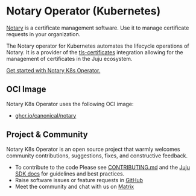 # Notary Operator (Kubernetes)

[Notary](https://github.com/canonical/notary/) is a certificate management software. Use it to manage certificate requests in your organization.

The Notary operator for Kubernetes automates the lifecycle operations of Notary. It is a provider of the [tls-certificates](https://charmhub.io/integrations/tls-certificates) integration allowing for the management of certificates in the Juju ecosystem.

[Get started with Notary K8s Operator.](https://charmhub.io/notary-k8s)

## OCI Image

Notary K8s Operator uses the following OCI image:
- [ghcr.io/canonical/notary](https://github.com/canonical/notary)

## Project & Community

Notary K8s Operator is an open source project that warmly welcomes community contributions, suggestions, fixes, and constructive feedback.

- To contribute to the code Please see [CONTRIBUTING.md](/CONTRIBUTING.md) and the [Juju SDK docs](https://juju.is/docs/sdk) for guidelines and best practices.
- Raise software issues or feature requests in [GitHub](https://github.com/canonical/notary-k8s-operator/issues)
- Meet the community and chat with us on [Matrix](https://matrix.to/#/!yAkGlrYcBFYzYRvOlQ:ubuntu.com?via=ubuntu.com&via=matrix.org&via=mozilla.org)
